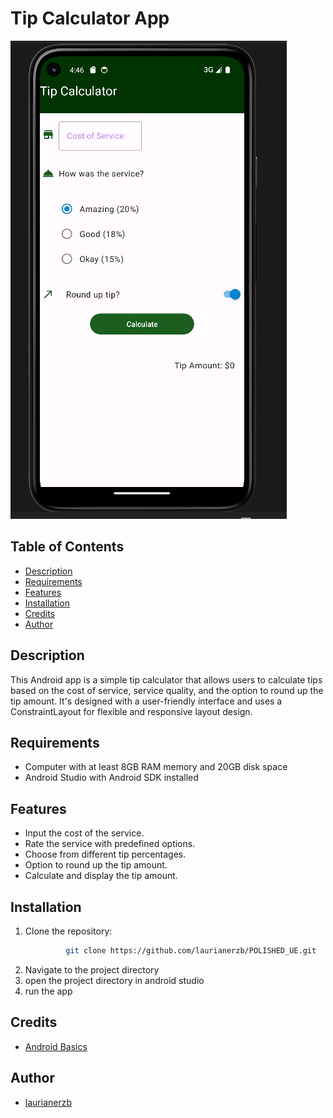 # Tip Calculator App
![Screenshot 1](assets/image/1.png)

## Table of Contents

- [Description](#description)
- [Requirements](#requirements)
- [Features](#features)
- [Installation](#installation)
- [Credits](#credits)
- [Author](#author)

## Description
This Android app is a simple tip calculator that allows users to calculate tips based on the cost 
of service, service quality, and the option to round up the tip amount. 
It's designed with a user-friendly interface and uses a ConstraintLayout 
for flexible and responsive layout design.

## Requirements
- Computer with at least 8GB RAM memory and 20GB disk space
- Android Studio with Android SDK installed

## Features
- Input the cost of the service.
- Rate the service with predefined options.
- Choose from different tip percentages.
- Option to round up the tip amount.
- Calculate and display the tip amount.

## Installation
1. Clone the repository:
   ```bash 
            git clone https://github.com/laurianerzb/POLISHED_UE.git
2. Navigate to the project directory
3. open the project directory in android studio
4. run the app

## Credits
- [Android Basics](https://developer.android.com/courses/android-basics-compose/course)

## Author
- [laurianerzb](https://github.com/laurianerzb)

